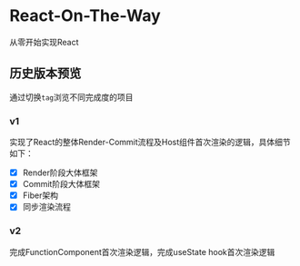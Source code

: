 # React-On-The-Way
从零开始实现React

## 历史版本预览
通过切换`tag`浏览不同完成度的项目

### v1
实现了React的整体Render-Commit流程及Host组件首次渲染的逻辑，具体细节如下：
- [x] Render阶段大体框架
- [x] Commit阶段大体框架
- [x] Fiber架构
- [x] 同步渲染流程

### v2
完成FunctionComponent首次渲染逻辑，完成useState hook首次渲染逻辑


